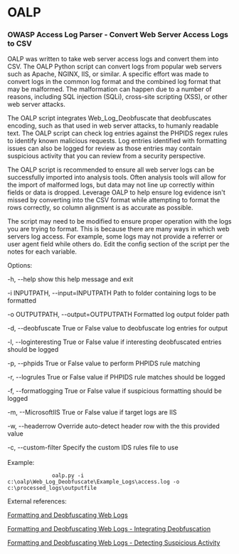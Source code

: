 # OALP
### OWASP Access Log Parser - Convert Web Server Access Logs to CSV

OALP was written to take web server access logs and convert them into CSV. The OALP Python script can convert logs from popular web servers such as Apache, NGINX, IIS, or similar. A specific effort was made to convert logs in the common log format and the combined log format that may be malformed. The malformation can happen due to a number of reasons, including SQL injection (SQLi), cross-site scripting (XSS), or other web server attacks.

The OALP script integrates Web_Log_Deobfuscate that deobfuscates encoding, such as that used in web server attacks, to humanly readable text. The OALP script can check log entries against the PHPIDS regex rules to identify known malicious requests. Log entries identified with formatting issues can also be logged for review as those entries may contain suspicious activity that you can review from a security perspective. 

The OALP script is recommended to ensure all web server logs can be successfully imported into analysis tools. Often analysis tools will allow for the import of malformed logs, but data may not line up correctly within fields or data is dropped. Leverage OALP to help ensure log evidence isn't missed by converting into the CSV format while attempting to format the rows correctly, so column alignment is as accurate as possible.

The script may need to be modified to ensure proper operation with the logs you are trying to format. This is because there are many ways in which web servers log access. For example, some logs may not provide a referrer or user agent field while others do. Edit the config section of the script per the notes for each variable.

Options:

  -h, --help            show this help message and exit

  -i INPUTPATH, --input=INPUTPATH
                        Path to folder containing logs to be formatted

  -o OUTPUTPATH, --output=OUTPUTPATH
                        Formatted log output folder path

  -d, --deobfuscate     True or False value to deobfuscate log entries for
                        output

  -l, --loginteresting  True or False value if interesting deobfuscated
                        entries should be logged

  -p, --phpids          True or False value to perform PHPIDS rule matching
                        

  -r, --logrules        True or False value if PHPIDS rule matches should be
                        logged

  -f, --formatlogging   True or False value if suspicious formatting should be
                        logged
                        
  -m, --MicrosoftIIS    True or False value if target logs are IIS
                        
  -w, --headerrow       Override auto-detect header row with the this provided value
                        
  -c, --custom-filter   Specify the custom IDS rules file to use
<br /> 
<br /> 
Example:

                  oalp.py -i c:\oalp\Web_Log_Deobfuscate\Example_Logs\access.log -o c:\processed_logs\outputfile


External references:

[Formatting and Deobfuscating Web Logs](https://www.randomsecurityblog.com/2020/02/formatting-and-deobfuscating-web-logs.html)

[Formatting and Deobfuscating Web Logs - Integrating Deobfuscation](https://www.randomsecurityblog.com/2020/02/formatting-and-deobfuscating-web-logs_15.html)

[Formatting and Deobfuscating Web Logs - Detecting Suspicious Activity](https://www.randomsecurityblog.com/2020/03/formatting-and-deobfuscating-web-logs.html)
